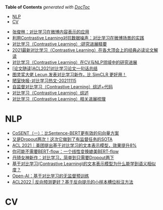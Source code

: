 <!-- START doctoc generated TOC please keep comment here to allow auto update -->
<!-- DON'T EDIT THIS SECTION, INSTEAD RE-RUN doctoc TO UPDATE -->
**Table of Contents**  *generated with [DocToc](https://github.com/thlorenz/doctoc)*

- [NLP](#nlp)
- [CV](#cv)

<!-- END doctoc generated TOC please keep comment here to allow auto update -->



- [张俊林：对比学习在微博内容表示的应用](https://mp.weixin.qq.com/s?__biz=MjM5MzY4NzE3MA==&mid=2247497128&idx=1&sn=0997501622c152c56fad9dd7f0add095&chksm=a691864591e60f53f594a4d39215e22a3f3adc5f9754b6dc985dd83567f595139e6eeb91c3fa&mpshare=1&scene=24&srcid=1022ReJs04EkY7dtCq20WcE6&sharer_sharetime=1634900024954&sharer_shareid=9d627645afe156ff11b0a8519d982bcd&exportkey=A%2F13kBqrU8qVfi4GsLfVA6k%3D&pass_ticket=SHGOUtseKTQDhBbQUkxPd534tLY%2B6lmiRxoDIEirNdgCF3uij%2FoHBbS1BpQARUsW&wx_header=0#rd)
- [利用Contrastive Learning对抗数据噪声：对比学习在微博场景的实践](https://zhuanlan.zhihu.com/p/370782081)
- [对比学习（Contrastive Learning）:研究进展精要](https://zhuanlan.zhihu.com/p/367290573)
- [2021最新对比学习（Contrastive Learning）在各大顶会上的经典必读论文解读](https://mp.weixin.qq.com/s/9iHZqWGjJLz7Sw7JSnpmWQ)
- [对比学习（Contrastive Learning）在CV与NLP领域中的研究进展](https://mp.weixin.qq.com/s/UlV-6wBZSGIH7y2uWaAAtQ)
- [[论文随读]ACL2021对比学习论文一句话总结](https://mp.weixin.qq.com/s?__biz=MzI4MDYzNzg4Mw==&mid=2247546768&idx=3&sn=2b901db23b200f3c1be1f92270ae157e&chksm=ebb70f44dcc086521b4acc4a8e34870083a849d3b256acf776fe26bf6db5ba78a7bb384b017b&mpshare=1&scene=24&srcid=1122ge21TiW4HuHCIsJ8BaQl&sharer_sharetime=1637544192248&sharer_shareid=9d627645afe156ff11b0a8519d982bcd&exportkey=A5%2F9Y%2FC0ksa2ffPCD0buO%2FM%3D&pass_ticket=FVXzVd6yWxG%2B0cVb1fBXuMn3sRqbaPHr1VXt2A%2BQ1R%2FpI%2Fpfv01eV0arVDwW0wda&wx_header=0#rd)
- [图灵奖大佬 Lecun 发表对比学习新作，比 SimCLR 更好用！](https://mp.weixin.qq.com/s?__biz=MjM5ODkzMzMwMQ==&mid=2650427247&idx=4&sn=afe5889660c7758358e25d2df78775d2&chksm=becdc93589ba40230568db838c315d86a4f9e0565199fcbb4add834770c779a924e7da42a2e3&mpshare=1&scene=24&srcid=11184RuiYMo0ZB4FFIflceCR&sharer_sharetime=1637165934870&sharer_shareid=9d627645afe156ff11b0a8519d982bcd&exportkey=AzuUGV7dgs2oDllVfn7%2BRoQ%3D&pass_ticket=3YSLQZ0%2BFGkSbSLIxeI5ld3daRcSE5x5m%2FqFag47PCWFTeogIXft8nu1uI5rJumG&wx_header=0#rd)
- [陋室快报-对比学习热文-20211115](https://mp.weixin.qq.com/s?__biz=MzIzMzYwNzY2NQ==&mid=2247487721&idx=1&sn=391155bf41b3169a9c949ed0424c6afc&chksm=e8824877dff5c161066ddbb9b96f60aebad0439b67c156889b7e16ee64621f55aa45d6003a60&mpshare=1&scene=24&srcid=11150N8snMWHjjthAnSYfkG3&sharer_sharetime=1636982174652&sharer_shareid=9d627645afe156ff11b0a8519d982bcd&exportkey=A3PkxpffV5pLL9MZQQzlXT4%3D&pass_ticket=3YSLQZ0%2BFGkSbSLIxeI5ld3daRcSE5x5m%2FqFag47PCWFTeogIXft8nu1uI5rJumG&wx_header=0#rd)
- [自监督对比学习（Contrastive Learning）综述+代码](https://zhuanlan.zhihu.com/p/334732028)
- [对比学习（Contrastive Learning）综述](https://zhuanlan.zhihu.com/p/346686467)
- [对比学习（Contrastive Learning）相关进展梳理](https://zhuanlan.zhihu.com/p/141141365)



# NLP
- [CoSENT（一）：比Sentence-BERT更有效的句向量方案](https://kexue.fm/archives/8847)
- [又是Dropout两次！这次它做到了有监督任务的SOTA](https://spaces.ac.cn/archives/8496)
- [ACL 2021｜美团提出基于对比学习的文本表示模型，效果提升8%](https://mp.weixin.qq.com/s/C4KaIXO9Lp8tlqhS3b0VCw)
- [你可能不需要BERT-flow：一个线性变换媲美BERT-flow](https://kexue.fm/archives/8069)
- [丹琦女神新作：对比学习，简单到只需要Dropout两下](https://mp.weixin.qq.com/s?__biz=MzI4MDYzNzg4Mw==&mid=2247533410&idx=4&sn=30b4ebac4e5a53f7d4ab26e2830d5ce9&chksm=ebb77bb6dcc0f2a0d557fe7515741912a8503b556835b37a5c6ea7ac5ad1da4fcc981c0ab5fc&mpshare=1&scene=1&srcid=04283B09OrgnfhsQpAHFDrNv&sharer_sharetime=1619603216960&sharer_shareid=9d627645afe156ff11b0a8519d982bcd&exportkey=A%2FhTSAed3D5EZ8yiQ3jReaE%3D&pass_ticket=ByIBSOIYAHACqz3WJN1dcPN%2B9hph%2BWklKYhLMYomHQ%2FGnhOMle2hsSltuKWZesaz&wx_header=0#rd)
- [基于对比学习(Contrastive Learning)的文本表示模型为什么能学到语义相似度？](https://mp.weixin.qq.com/s/mX12zl5KTmcZDHPlVl8NZg)
- [Open-AI：基于对比学习的无监督预训练](https://mp.weixin.qq.com/s/7S06f0WoXEqvvLNXm4tYjg)
- [ACL2022 | 反向预测更好？基于反向提示的小样本槽位标注方法](https://mp.weixin.qq.com/s/pONO9Ta-pW7p7x9O605t1g)


# CV